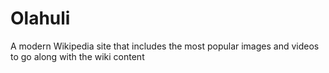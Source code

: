 # Olahuli
A modern Wikipedia site that includes the most popular images and videos to go along with the wiki content
